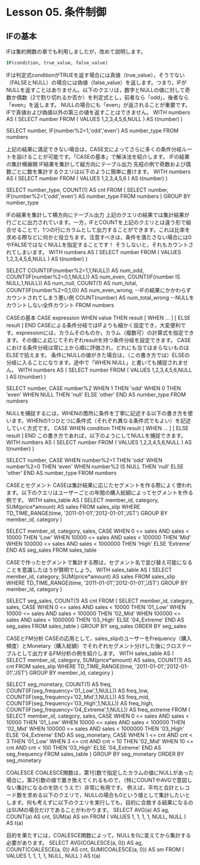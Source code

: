 # Lesson 05. 条件制御

## IFの基本

IFは集約関数の章でも利用しましたが，改めて説明します。

```sql
IF(condition, true_value, false_value)
```

IFは判定式conditionがTRUEを返す場合には真値（true_value），そうでない（FALSEとNULL）の場合には偽値（false_value）を返します。つまり，IFがNULLを返すことはありません。以下のクエリは，数字とNULLの値に対して奇数か偶数（2で割り切れるか否か）を判定式とし，前者なら「odd」，後者なら「even」を返します。 NULLの場合にも「even」が返されることが重要です。IFで真値および偽値以外の第三の値を返すことはできません。
WITH numbers AS 
( SELECT number FROM ( VALUES 1,2,3,4,5,6,NULL ) AS t(number) )

SELECT number,
  IF(number%2=1,'odd','even') AS number_type
FROM numbers

上記の結果に満足できない場合は，CASE文によってさらに多くの条件分岐ルートを設けることが可能です。「CASEの基本」で解決法を紹介します。
IFの結果の集計横展開
IF結果を集計して縦方向にテーブル出力
先程の例で奇数および偶数ごとに数を集計するクエリは以下のように簡単に書けます。
WITH numbers AS 
( SELECT number FROM ( VALUES 1,2,3,4,5,6 ) AS t(number) )

SELECT number_type, COUNT(1) AS cnt
FROM
(
  SELECT number, IF(number%2=1,'odd','even') AS number_type
  FROM numbers
)
GROUP BY number_type

IFの結果を集計して横方向にテーブル出力
上記のクエリの結果では集計結果が行ごとに出力されています。一方，IFとCOUNTを上記のクエリとは違う形で組合せることで，1つの行にカラムとして出力することができます。これは比率を求める際などに何かと役立ちます。注意すべきは，条件を満たさない場合には0やFALSEではなくNULLを指定することです！ そうしないと，それもカウントされてしまいます。
WITH numbers AS 
( SELECT number FROM ( VALUES 1,2,3,4,5,6,NULL ) AS t(number) )

SELECT
  COUNT(IF(number%2=1,1,NULL)) AS num_odd,
  COUNT(IF(number%2=0,1,NULL)) AS num_even,
  COUNT(IF(number IS NULL,1,NULL)) AS num_null,
  COUNT(1) AS num_total,
  COUNT(IF(number%2=0,1,0)) AS num_even_wrong, --IFの結果にかかわらずカウントされてしまう悪い例
  COUNT(number) AS num_total_wrong --NULLをカウントしない全件カウント
FROM numbers

CASEの基本
CASE expression
    WHEN value THEN result
    [ WHEN ... ]
    [ ELSE result ]
END
CASEによる条件分岐ではIFよりも細かく設定でき，大変便利です。expressionには，カラムそのものか，カラム（複数可）の計算式を指定できます。その値によ応じてそれぞれresultを持つ条件分岐を設定できます。
CASEにおける条件分岐は常に上から順に評価され，どれにも当てはまらないものはELSEで拾えます。
条件にNULLの値がきた場合は，（この書き方では）ELSEの分岐に入ることになります。途中で「WHEN NULL」と書いても捕捉されません。
WITH numbers AS 
( SELECT number FROM ( VALUES 1,2,3,4,5,6,NULL ) AS t(number) )

SELECT number,
  CASE number%2
    WHEN 1 THEN 'odd'
    WHEN 0 THEN 'even'
    WHEN NULL THEN 'null'
    ELSE 'other'
  END
  AS number_type
FROM numbers

NULLを捕捉するには，WHENの箇所に条件を丁寧に記述する以下の書き方を使います。WHENの1つひとつに条件式（それぞれ異なる条件式でもよい）を記述していく方式です。
CASE
    WHEN condition THEN result
    [ WHEN ... ]
    [ ELSE result ]
END
この書き方であれば，以下のようにしてNULLを捕捉できます。
WITH numbers AS 
( SELECT number FROM ( VALUES 1,2,3,4,5,6,NULL ) AS t(number) )

SELECT number,
  CASE 
    WHEN number%2=1 THEN 'odd'
    WHEN number%2=0 THEN 'even'
    WHEN number%2 IS NULL THEN 'null'
    ELSE 'other'
  END
  AS number_type
FROM numbers

CASEとセグメント
CASEは集計結果に応じたセグメントを作る際によく使われます。以下のクエリはユーザーごとの年間の購入総額によってセグメントを作る例です。
WITH sales_table AS
(
  SELECT member_id, category, SUM(price*amount) AS sales
  FROM sales_slip
  WHERE TD_TIME_RANGE(time, '2011-01-01','2012-01-01','JST')
  GROUP BY member_id, category
)

SELECT member_id, category, sales,
  CASE
    WHEN 0      <= sales AND sales < 10000   THEN 'Low'
    WHEN 10000  <= sales AND sales < 100000  THEN 'Mid'
    WHEN 100000 <= sales AND sales < 1000000 THEN 'High'
    ELSE 'Extreme'
  END AS seg_sales
FROM sales_table

CASEで作ったセグメントで集計する際は，セグメント名で並び替え可能になることを意識したほうが賢明でしょう。
WITH sales_table AS
(
  SELECT member_id, category, SUM(price*amount) AS sales
  FROM sales_slip
  WHERE TD_TIME_RANGE(time, '2011-01-01','2012-01-01','JST')
  GROUP BY member_id, category
)

SELECT seg_sales, COUNT(1) AS cnt
FROM
(
  SELECT member_id, category, sales,
    CASE
      WHEN 0      <= sales AND sales < 10000   THEN '01_Low'
      WHEN 10000  <= sales AND sales < 100000  THEN '02_Mid'
      WHEN 100000 <= sales AND sales < 1000000 THEN '03_High'
      ELSE '04_Extreme'
    END AS seg_sales
  FROM sales_table
)
GROUP BY seg_sales
ORDER BY seg_sales

CASEとFM分析
CASEの応用として，sales_slipのユーザーをFrequency（購入頻度）とMonetary（購入総額）でそれぞれセグメント分けした後にクロステーブルとして出力するFM分析の例を紹介します。
WITH sales_table AS
(
  SELECT member_id, category, SUM(price*amount) AS sales, COUNT(1) AS cnt
  FROM sales_slip
  WHERE TD_TIME_RANGE(time, '2011-01-01','2012-01-01','JST')
  GROUP BY member_id, category
)

SELECT seg_monetary,
  COUNT(1) AS freq,
  COUNT(IF(seg_frequency='01_Low',1,NULL))     AS freq_low,
  COUNT(IF(seg_frequency='02_Mid',1,NULL))     AS freq_mid,
  COUNT(IF(seg_frequency='03_High',1,NULL))    AS freq_high,
  COUNT(IF(seg_frequency='04_Extreme',1,NULL)) AS freq_extreme
FROM
(
  SELECT member_id, category, sales,
    CASE
      WHEN 0      <= sales AND sales < 10000   THEN '01_Low'
      WHEN 10000  <= sales AND sales < 100000  THEN '02_Mid'
      WHEN 100000 <= sales AND sales < 1000000 THEN '03_High'
      ELSE '04_Extreme'
    END AS seg_monetary,
    CASE
      WHEN 1  <= cnt AND cnt < 3   THEN '01_Low'
      WHEN 3  <= cnt AND cnt < 10  THEN '02_Mid'
      WHEN 10 <= cnt AND cnt < 100 THEN '03_High'
      ELSE '04_Extreme'
    END AS seg_frequency
  FROM sales_table
)
GROUP BY seg_monetary
ORDER BY seg_monetary

COALESCE
COALESCE関数は，第1引数で指定したカラムの値にNULLがあった場合に，第2引数の値で置き換えてくれるもので，（特にCOUNTやAVGで意図しない集計になるのを防ぐうえで）非常に有用です。
例えば，平均と合計とレコード数を求める以下のクエリで，NULLの場合も0という値として集計したいとします。何も考えずに以下のクエリを実行しても，目的に合致する結果になるのはSUMの場合だけであることがわかります。
SELECT AVG(a) AS ag, COUNT(a) AS cnt, SUM(a) AS sm
FROM ( VALUES 1, 1, 1, 1, NULL, NULL ) AS t(a)

目的を果たすには，COALESCE関数によって，NULLを0に変えてから集計する必要があります。
SELECT AVG(COALESCE(a, 0)) AS ag, COUNT(COALESCE(a, 0)) AS cnt, SUM(COALESCE(a, 0)) AS sm
FROM ( VALUES 1, 1, 1, 1, NULL, NULL ) AS t(a)

